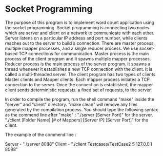 # Socket Programming

The purpose of this program is to implement word count application using the socket programming. Socket programming is connecting two nodes which are server and client on a network to communicate with each other. Server listens on a particular IP address and port number, while clients reaches out to the server to build a connection. There are master process, multiple mapper processes, and a single reducer process. We use socket-based TCP connections for communication. Master process is the main process of the client program and it spawns multiple mapper processes. Reducer process is the main process of the server program. It spawns a thread whenever it establishes a new TCP connection with the client. It is called a multi-threaded server. The client program has two types of clients. Master clients and Mapper clients. Each mapper process initiates a TCP connection to the server. Once the connection is established, the mapper client sends deterministic requests, a fixed set of requests, to the server.

In order to compile the program, run the shell command "make" inside the "server" and "client" directory. "make clean" will remove any files generated by the compilation process. You should type the following syntax as the commend line after "make" : "./server [Server Port]" for the server, "./client [Folder Name] [# of Mappers] [Server IP] [Server Port]" for the client.

The example of the commend line :

Server - "./server 8088"
Client - "./client Testcases/TestCase2 5 127.0.0.1 8088"
